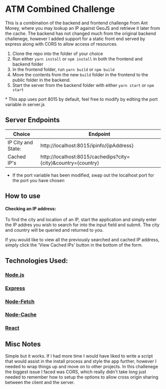 # ATM Combined Challenge

This is a combination of the backend and frontend challenge from Ant Money, where you may lookup an IP against GeoJS and retrieve it later from the cache.
The backend has not changed much from the original backend challenege, however I added support for a static front end served by express along with CORS to allow access of resources.

1. Clone the repo into the folder of your choice
2. Run either `yarn install` or `npm install` in both the frontend and backend folder
3. In the frontend folder, run `yarn build` or `npm build`
4. Move the contents from the new `build` folder in the frontend to the public folder in the backend.
5. Start the server from the backend folder with either `yarn start` or `npm start`

\* This app uses port 8015 by default, feel free to modify by editing the port variable in server.js

## Server Endpoints

| Choice             | Endpoint                                                      |
| ------------------ | ------------------------------------------------------------- |
| IP City and State: | http://localhost:8015/ipinfo/{ipAddress}                      |
| Cached IP's        | http://localhost:8015/cachedips?city={city}&country={country} |

- If the port variable has been modified, swap out the localhost port for the port you have chosen

## How to use

#### Checking an IP address:

To find the city and location of an IP, start the application and simply enter the IP addres you wish to search for into the input field and submit. The city and country will be queried and returned to you.

If you would like to view all the previously searched and cached IP address, simply click the 'View Cached IPs' button in the bottom of the form.

## Technologies Used:

### [Node.js](https://github.com/nodejs/node)

### [Express](https://github.com/expressjs/express)

### [Node-Fetch](https://github.com/node-fetch/node-fetch)

### [Node-Cache](https://github.com/node-cache/node-cache)

### [React](https://github.com/facebook/react)

## Misc Notes

Simple but it works. If I had more time I would have liked to write a script that would assist in the install process and style the app further, however I needed to wrap things up and move on to other projects. In this challenege the biggest issue I faced was CORS, which really didn't take long just needed to remember how to setup the options to allow cross origin sharing between the client and the server.
